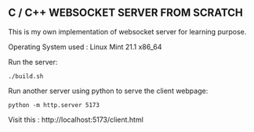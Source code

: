 ## C / C++ WEBSOCKET SERVER FROM SCRATCH

This is my own implementation of websocket server for learning purpose.

Operating System used : Linux Mint 21.1 x86_64

Run the server:

```
./build.sh
```

Run another server using python to serve the client webpage:

```
python -m http.server 5173
```

Visit this :
http://localhost:5173/client.html
